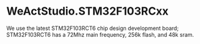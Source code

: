 # WeActStudio.STM32F103RCxx
We use the latest STM32F103RCT6 chip design development board; STM32F103RCT6 has a 72Mhz main frequency, 256k flash, and 48k sram.
